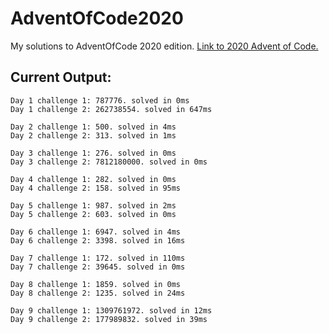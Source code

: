 # AdventOfCode2020
My solutions to AdventOfCode 2020 edition. [Link to 2020 Advent of Code.](https://adventofcode.com/2020)

## Current Output:
```
Day 1 challenge 1: 787776. solved in 0ms
Day 1 challenge 2: 262738554. solved in 647ms

Day 2 challenge 1: 500. solved in 4ms
Day 2 challenge 2: 313. solved in 1ms

Day 3 challenge 1: 276. solved in 0ms
Day 3 challenge 2: 7812180000. solved in 0ms

Day 4 challenge 1: 282. solved in 0ms
Day 4 challenge 2: 158. solved in 95ms

Day 5 challenge 1: 987. solved in 2ms
Day 5 challenge 2: 603. solved in 0ms

Day 6 challenge 1: 6947. solved in 4ms
Day 6 challenge 2: 3398. solved in 16ms

Day 7 challenge 1: 172. solved in 110ms
Day 7 challenge 2: 39645. solved in 0ms

Day 8 challenge 1: 1859. solved in 0ms
Day 8 challenge 2: 1235. solved in 24ms

Day 9 challenge 1: 1309761972. solved in 12ms
Day 9 challenge 2: 177989832. solved in 39ms
```
